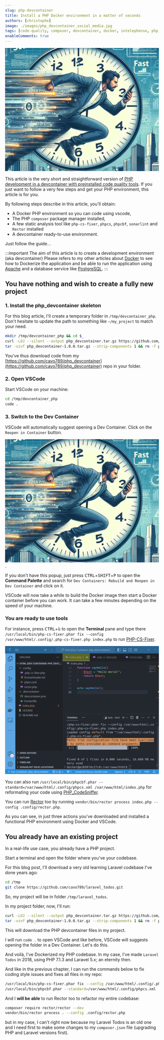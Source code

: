 ```yaml
---
slug: php-devcontainer
title: Install a PHP Docker environment in a matter of seconds
authors: [christophe]
image: ./images/php_devcontainer_social_media.jpg
tags: [code-quality, composer, devcontainer, docker, intelephense, php, php-cs-fixer, phpcs, phpcbf, rectorphp, sonarlint, vscode]
enableComments: true
---
```

![Install a PHP Docker environment in a matter of seconds](./images/php_devcontainer_social_media.jpg)

This article is the very short and straightforward version of [PHP development in a devcontainer with preinstalled code quality tools](/blog/vscode-devcontainer). If you just want to follow a very few steps and get your PHP environment, this article is for you.

By following steps describe in this article, you'll obtain:

* A Docker PHP environment so you can code using vscode,
* The PHP `composer` package manager installed,
* A few static analysis tool like `php-cs-fixer`, `phpcs`, `phpcbf`, `sonarlint` and `Rector` installed
* A devcontainer ready-to-use environment.

Just follow the guide...

:::important The aim of this article is to create a development environment (aka devcontainer)
Please refers to my other articles about [Docker](/blog/tags/docker) to see how to Dockerize the application and be able to run the application using [Apache](/blog/tags/apache) and a database service like [PostgreSQL](/blog/tags/postgresql).
:::

<!-- truncate -->

## You have nothing and wish to create a fully new project

### 1. Install the php_devcontainer skeleton

For this blog article, I'll create a temporary folder in `/tmp/devcontainer_php`. Don't hesitate to update the path to something like `~/my_project` to match your need.

```bash
mkdir /tmp/devcontainer_php && cd $_
curl -LOJ --silent --output php_devcontainer.tar.gz https://github.com/cavo789/php_devcontainer/archive/refs/tags/1.0.0.tar.gz
tar -xzvf php_devcontainer-1.0.0.tar.gz --strip-components 1 && rm -f php_devcontainer-1.0.0.tar.gz
```

You've thus download code from my [https://github.com/cavo789/php_devcontainer](https://github.com/cavo789/php_devcontainer) repo in your folder.

### 2. Open VSCode

Start VSCode on your machine:

```bash
cd /tmp/devcontainer_php
code .
```

### 3. Switch to the Dev Container

VSCode will automatically suggest opening a Dev Container. Click on the `Reopen in Container` button.

![VSCode automatically suggest opening a Dev Container](./images/php_devcontainer_social_media.jpg).

If you don't have this popup, just press <kbd>CTRL</kbd>+<kbd>SHIFT</kbd>+<kbd>P</kbd> to open the **Command Palette** and search for `Dev Containers: Rebuild and Reopen in Dev Container` and click on it.

VSCode will now take a while to build the Docker image then start a Docker container before you can work. It can take a few minutes depending on the speed of your machine.

### You are ready to use tools

For instance, press <kbd>CTRL</kbd>+<kbd>ù</kbd> to open the **Terminal** pane and type there `/usr/local/bin/php-cs-fixer.phar fix --config /var/www/html/.config/.php-cs-fixer.php index.php` to run [PHP-CS-Fixer](https://github.com/PHP-CS-Fixer/PHP-CS-Fixer).

![PHP-CS-Fixer](./images/php-cs-fixer.png)

You can also run `/usr/local/bin/phpcbf.phar --standard=/var/www/html/.config/phpcs.xml /var/www/html/index.php` for reformating your code using [PHP_CodeSniffer](https://github.com/squizlabs/PHP_CodeSniffer).

You can run [Rector](https://github.com/rectorphp/rector) too by running `vendor/bin/rector process index.php --config .config/rector.php`.

As you can see, in just three actions you've downloaded and installed a functional PHP environment using Docker and VSCode.

## You already have an existing project

In a real-life use case, you already have a PHP project.

Start a terminal and open the folder where you've your codebase.

For this blog post, I'll download a very old learning Laravel codebase I've done years ago:

```bash
cd /tmp
git clone https://github.com/cavo789/laravel_todos.git
```

So, my project will be in folder `/tmp/laravel_todos`.

In my project folder, now, I'll run:

```bash
curl -LOJ --silent --output php_devcontainer.tar.gz https://github.com/cavo789/php_devcontainer/archive/refs/tags/1.0.0.tar.gz
tar -xzvf php_devcontainer-1.0.0.tar.gz --strip-components 1 && rm -f php_devcontainer-1.0.0.tar.gz
```

This will download the PHP devcontainer files in my project.

I will run `code .` to open VSCode and like before, VSCode will suggests opening the folder in a Dev Container. Let's do this.

And voilà, I've Dockerized my PHP codebase. In my case, I've made `Laravel Todos` in 2018, using PHP 7.1.3 and Laravel 5.x; an eternity then.

And like in the previous chapter, I can run the commands below to fix coding style issues and fixes all files in my repo:

```bash
/usr/local/bin/php-cs-fixer.phar fix --config /var/www/html/.config/.php-cs-fixer.php .
/usr/local/bin/phpcbf.phar --standard=/var/www/html/.config/phpcs.xml .
```

And I **will be able** to run Rector too to refactor my entire codebase:

```bash
composer require rector/rector --dev
vendor/bin/rector process . --config .config/rector.php
```

but in my case, I can't right now because my Laravel Todos is an old one and I need first to make some changes to my `composer.json` file (upgrading PHP and Laravel versions first).
